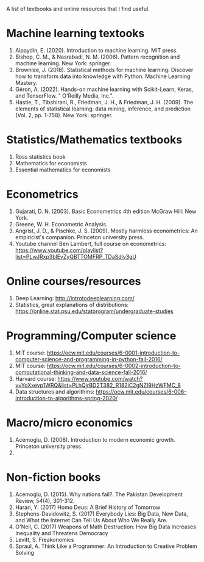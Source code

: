 A list of textbooks and online resources that I find useful. 

# Machine learning textooks

1. Alpaydin, E. (2020). Introduction to machine learning. MIT press.
2. Bishop, C. M., & Nasrabadi, N. M. (2006). Pattern recognition and machine learning. New York: springer.
3. Brownlee, J. (2018). Statistical methods for machine learning: Discover how to transform data into knowledge with Python. Machine Learning Mastery.
4. Géron, A. (2022). Hands-on machine learning with Scikit-Learn, Keras, and TensorFlow. " O'Reilly Media, Inc.".
5. Hastie, T., Tibshirani, R., Friedman, J. H., & Friedman, J. H. (2009). The elements of statistical learning: data mining, inference, and prediction (Vol. 2, pp. 1-758). New York: springer.

# Statistics/Mathematics textbooks

1. Ross statistics book
2. Mathematics for economists
3. Essential mathematics for economists

# Econometrics

1. Gujarati, D. N. (2003). Basic Econometrics 4th edition McGraw Hill: New York.
2. Greene, W. H. Econometric Analysis.
3. Angrist, J. D., & Pischke, J. S. (2009). Mostly harmless econometrics: An empiricist's companion. Princeton university press.
3. Youtube channel Ben Lambert, full course on econometrics: https://www.youtube.com/playlist?list=PLwJRxp3blEvZyQBTTOMFRP_TDaSdly3gU

# Online courses/resources

1. Deep Learning: http://introtodeeplearning.com/
2. Statistics, great explanations of distributions: https://online.stat.psu.edu/statprogram/undergraduate-studies

# Programming/Computer science

1. MIT course: https://ocw.mit.edu/courses/6-0001-introduction-to-computer-science-and-programming-in-python-fall-2016/
2. MIT course: https://ocw.mit.edu/courses/6-0002-introduction-to-computational-thinking-and-data-science-fall-2016/
3. Harvard course: https://www.youtube.com/watch?v=YoXxevp1WRQ&list=PLhQjrBD2T382_R182iC2gNZI9HzWFMC_8
4. Data structures and algorithms: https://ocw.mit.edu/courses/6-006-introduction-to-algorithms-spring-2020/

# Macro/micro economics

1. Acemoglu, D. (2008). Introduction to modern economic growth. Princeton university press.
2. 

# Non-fiction books

1. Acemoglu, D. (2015). Why nations fail?. The Pakistan Development Review, 54(4), 301-312.
2. Harari, Y. (2017) Homo Deus: A Brief History of Tomorrow
2. Stephens-Davidowitz, S. (2017) Everybody Lies: Big Data, New Data, and What the Internet Can Tell Us About Who We Really Are.
3. O'Neil, C. (2017) Weapons of Math Destruction: How Big Data Increases Inequality and Threatens Democracy
4. Levitt, S. Freakonomics
5. Spraul, A. Think Like a Programmer: An Introduction to Creative Problem Solving 
